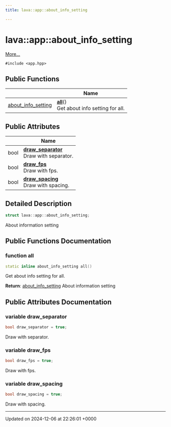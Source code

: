 ```yaml
---
title: lava::app::about_info_setting

---
```


# lava::app::about_info_setting



 [More...](#detailed-description)


`#include <app.hpp>`

## Public Functions

|                | Name           |
| -------------- | -------------- |
| [about_info_setting](/_doxybook/Classes/structlava_1_1app_1_1about__info__setting.md) | **[all](/_doxybook/Classes/structlava_1_1app_1_1about__info__setting.md#function-all)**()<br>Get about info setting for all.  |

## Public Attributes

|                | Name           |
| -------------- | -------------- |
| bool | **[draw_separator](/_doxybook/Classes/structlava_1_1app_1_1about__info__setting.md#variable-draw-separator)** <br>Draw with separator.  |
| bool | **[draw_fps](/_doxybook/Classes/structlava_1_1app_1_1about__info__setting.md#variable-draw-fps)** <br>Draw with fps.  |
| bool | **[draw_spacing](/_doxybook/Classes/structlava_1_1app_1_1about__info__setting.md#variable-draw-spacing)** <br>Draw with spacing.  |

## Detailed Description

```cpp
struct lava::app::about_info_setting;
```


About information setting 

## Public Functions Documentation

### function all

```cpp
static inline about_info_setting all()
```

Get about info setting for all. 

**Return**: [about_info_setting](/_doxybook/Classes/structlava_1_1app_1_1about__info__setting.md) About information setting 

## Public Attributes Documentation

### variable draw_separator

```cpp
bool draw_separator = true;
```

Draw with separator. 

### variable draw_fps

```cpp
bool draw_fps = true;
```

Draw with fps. 

### variable draw_spacing

```cpp
bool draw_spacing = true;
```

Draw with spacing. 

-------------------------------

Updated on 2024-12-06 at 22:26:01 +0000